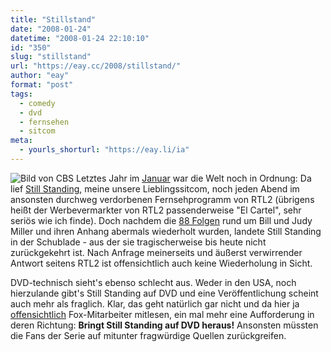 ```yaml
---
title: "Stillstand"
date: "2008-01-24"
datetime: "2008-01-24 22:10:10"
id: "350"
slug: "stillstand"
url: "https://eay.cc/2008/stillstand/"
author: "eay"
format: "post"
tags:
  - comedy
  - dvd
  - fernsehen
  - sitcom
meta:
  - yourls_shorturl: "https://eay.li/ia"
---
```


![](/uploads/2008/stillstanding.jpg "Bild von CBS") Letztes Jahr im [Januar](http://eay.cc/blog/2007/01/) war die Welt noch in Ordnung: Da lief [Still Standing](http://www.imdb.com/title/tt0320970/), meine unsere Lieblingssitcom, noch jeden Abend im ansonsten durchweg verdorbenen Fernsehprogramm von RTL2 (übrigens heißt der Werbevermarkter von RTL2 passenderweise "El Cartel", sehr seriös wie ich finde). Doch nachdem die [88 Folgen](http://www.tvsi.de/comedyserien/still_standing.php) rund um Bill und Judy Miller und ihren Anhang abermals wiederholt wurden, landete Still Standing in der Schublade - aus der sie tragischerweise bis heute nicht zurückgekehrt ist. Nach Anfrage meinerseits und äußerst verwirrender Antwort seitens RTL2 ist offensichtlich auch keine Wiederholung in Sicht.

DVD-technisch sieht's ebenso schlecht aus. Weder in den USA, noch hierzulande gibt's Still Standing auf DVD und eine Veröffentlichung scheint auch mehr als fraglich. Klar, das geht natürlich gar nicht und da hier ja [offensichtlich](//eay.cc/2007/das-family-guy-star-wars-special/) Fox-Mitarbeiter mitlesen, ein mal mehr eine Aufforderung in deren Richtung: **Bringt Still Standing auf DVD heraus!** Ansonsten müssten die Fans der Serie auf mitunter fragwürdige Quellen zurückgreifen.
